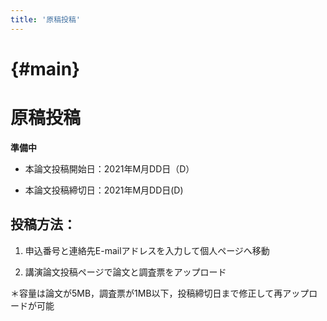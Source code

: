 ```yaml
---
title: '原稿投稿'
---
```


# {#main}

# 原稿投稿

**準備中**

- 本論文投稿開始日：2021年M月DD日（D）

- 本論文投稿締切日：2021年M月DD日(D)

<!-- ［原稿投稿サイト］より投稿ください． -->

<!-- 講演原稿の受付は，終了いたしました． -->

## 投稿方法：

1. 申込番号と連絡先E-mailアドレスを入力して個人ページへ移動

1. 講演論文投稿ページで論文と調査票をアップロード

＊容量は論文が5MB，調査票が1MB以下，投稿締切日まで修正して再アップロードが可能

<!-- 注意：講演論文の公開日はシンポジウム初日（2020年9月24日）となります． -->
